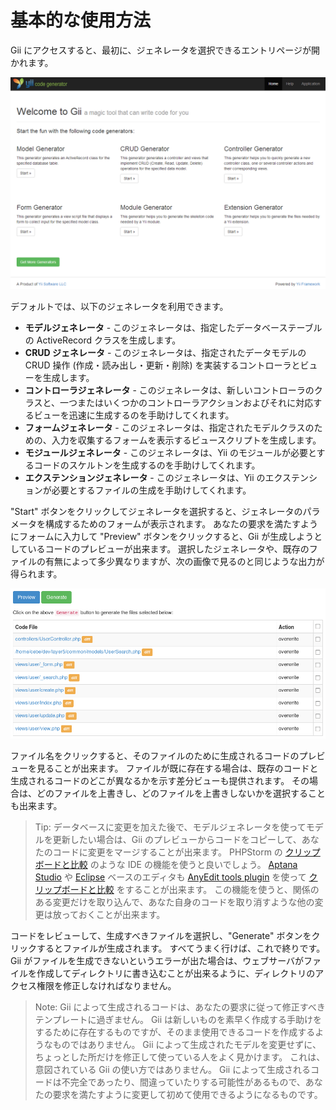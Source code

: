 基本的な使用方法
================

Gii にアクセスすると、最初に、ジェネレータを選択できるエントリページが開かれます。

![Gii エントリページ](images/gii-entry.png)

デフォルトでは、以下のジェネレータを利用できます。

- **モデルジェネレータ** - このジェネレータは、指定したデータベーステーブルの ActiveRecord クラスを生成します。
- **CRUD ジェネレータ** - このジェネレータは、指定されたデータモデルの CRUD 操作 (作成・読み出し・更新・削除) を実装するコントローラとビューを生成します。
- **コントローラジェネレータ** - このジェネレータは、新しいコントローラのクラスと、一つまたはいくつかのコントローラアクションおよびそれに対応するビューを迅速に生成するのを手助けしてくれます。
- **フォームジェネレータ** - このジェネレータは、指定されたモデルクラスのための、入力を収集するフォームを表示するビュースクリプトを生成します。
- **モジュールジェネレータ** - このジェネレータは、Yii のモジュールが必要とするコードのスケルトンを生成するのを手助けしてくれます。
- **エクステンションジェネレータ** - このジェネレータは、Yii のエクステンションが必要とするファイルの生成を手助けしてくれます。

"Start" ボタンをクリックしてジェネレータを選択すると、ジェネレータのパラメータを構成するためのフォームが表示されます。
あなたの要求を満たすようにフォームに入力して "Preview" ボタンをクリックすると、Gii が生成しようとしているコードのプレビューが出来ます。
選択したジェネレータや、既存のファイルの有無によって多少異なりますが、次の画像で見るのと同じような出力が得られます。

![Gii プレビュー](images/gii-preview.png)

ファイル名をクリックすると、そのファイルのために生成されるコードのプレビューを見ることが出来ます。
ファイルが既に存在する場合は、既存のコードと生成されるコードのどこが異なるかを示す差分ビューも提供されます。
その場合は、どのファイルを上書きし、どのファイルを上書きしないかを選択することも出来ます。

> Tip: データベースに変更を加えた後で、モデルジェネレータを使ってモデルを更新したい場合は、Gii のプレビューからコードをコピーして、あなたのコードに変更をマージすることが出来ます。
PHPStorm の [クリップボードと比較](http://www.jetbrains.com/phpstorm/webhelp/comparing-files.html) のような IDE の機能を使うと良いでしょう。
[Aptana Studio](http://www.aptana.com/products/studio3/download) や [Eclipse](http://www.eclipse.org/pdt/) ベースのエディタも [AnyEdit tools plugin](http://andrei.gmxhome.de/anyedit/) を使って [クリップボードと比較](http://andrei.gmxhome.de/anyedit/examples.html) をすることが出来ます。
この機能を使うと、関係のある変更だけを取り込んで、あなた自身のコードを取り消すような他の変更は放っておくことが出来ます。

コードをレビューして、生成すべきファイルを選択し、"Generate" ボタンをクリックするとファイルが生成されます。
すべてうまく行けば、これで終りです。
Gii がファイルを生成できないというエラーが出た場合は、ウェブサーバがファイルを作成してディレクトリに書き込むことが出来るように、ディレクトリのアクセス権限を修正しなければなりません。

> Note: Gii によって生成されるコードは、あなたの要求に従って修正すべきテンプレートに過ぎません。
  Gii は新しいものを素早く作成する手助けをするために存在するものですが、そのまま使用できるコードを作成するようなものではありません。
  Gii によって生成されたモデルを変更せずに、ちょっとした所だけを修正して使っている人をよく見かけます。
  これは、意図されている Gii の使い方ではありません。
  Gii によって生成されるコードは不完全であったり、間違っていたりする可能性があるもので、あなたの要求を満たすように変更して初めて使用できるようになるものです。

